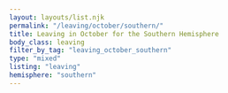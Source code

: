 ```yaml
---
layout: layouts/list.njk
permalink: "/leaving/october/southern/"
title: Leaving in October for the Southern Hemisphere
body_class: leaving
filter_by_tag: "leaving_october_southern"
type: "mixed"
listing: "leaving"
hemisphere: "southern"
---
```

